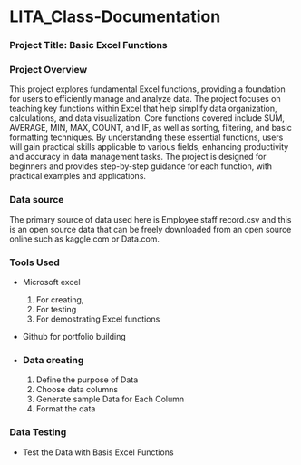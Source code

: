 # LITA_Class-Documentation
### Project Title: Basic Excel Functions
### Project Overview

This project explores fundamental Excel functions, providing a foundation for users to efficiently manage and analyze data. The project focuses on teaching key functions within Excel that help simplify data organization, calculations, and data visualization. Core functions covered include SUM, AVERAGE, MIN, MAX, COUNT, and IF, as well as sorting, filtering, and basic formatting techniques. By understanding these essential functions, users will gain practical skills applicable to various fields, enhancing productivity and accuracy in data management tasks. The project is designed for beginners and provides step-by-step guidance for each function, with practical examples and applications.
### Data source
The primary source of data used here is Employee staff record.csv and this is an open source data that can be freely downloaded from an open source online such as kaggle.com or Data.com.
### Tools Used
- Microsoft excel
   1. For creating,
   2. For testing
   3. For demostrating Excel functions
- Github for portfolio building

- ### Data creating
   1. Define the purpose of Data
   2. Choose data columns
   3. Generate sample Data for Each Column
   4. Format the data
 
### Data Testing
- Test the Data with Basis Excel Functions
